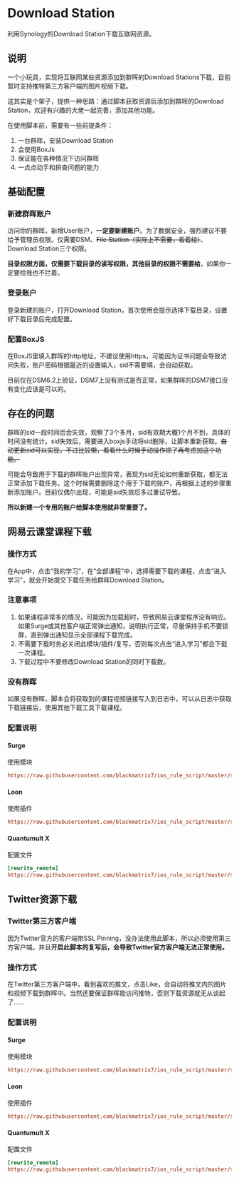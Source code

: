 # Download Station

利用Synology的Download Station下载互联网资源。

## 说明

一个小玩具，实现将互联网某些资源添加到群晖的Download Stations下载，目前暂时支持推特第三方客户端的图片视频下载。

这其实是个架子，提供一种思路：通过脚本获取资源后添加到群晖的Download Station，欢迎有兴趣的大佬一起完善，添加其他功能。

在使用脚本前，需要有一些前提条件：

1. 一台群晖，安装Download Station
2. 会使用BoxJs
3. 保证能在各种情况下访问群晖
4. 一点点动手和排查问题的能力

## 基础配置

### 新建群晖账户

访问你的群晖，新增User账户，**一定要新建账户**。为了数据安全，强烈建议不要给予管理员权限。仅需要DSM、~~File Station（实际上不需要，看着给）~~、Download Station三个权限。

**目录权限方面，仅需要下载目录的读写权限，其他目录的权限不需要给**，如果你一定要给我也不拦着。

### 登录账户

登录新建的账户，打开Download Station，首次使用会提示选择下载目录，设置好下载目录后完成配置。

### 配置BoxJS

在BoxJS里填入群晖的http地址，不建议使用https，可能因为证书问题会导致访问失败，账户密码根据最近的设置输入，sid不需要填，会自动获取。

目前仅在DSM6.2上验证，DSM7上没有测试是否正常，如果群晖的DSM7接口没有变化应该是可以的。

## 存在的问题

群晖的sid一段时间后会失效，观察了3个多月，sid有效期大概1个月不到，具体的时间没有统计。sid失效后，需要进入boxjs手动将sid删除，让脚本重新获取。~~自动更新sid可以实现，不过比较懒，看看什么时候手动操作烦了再考虑加这个功能。~~

可能会导致用于下载的群晖账户出现异常，表现为sid无论如何重新获取，都无法正常添加下载任务。这个时候需要删除这个用于下载的账户，再根据上述的步骤重新添加账户。目前仅偶尔出现，可能是sid失效后多过重试导致。

**所以新建一个专用的账户给脚本使用就非常重要了。**

## 网易云课堂课程下载

### 操作方式

在App中，点击“我的学习”，在“全部课程”中，选择需要下载的课程，点击“进入学习”，就会开始提交下载任务给群晖Download Station。

### 注意事项

1. 如果课程非常多的情况，可能因为加载超时，导致网易云课堂程序没有响应。如果Surge或其他客户端正常弹出通知，说明执行正常，尽量保持手机不要锁屏，直到弹出通知显示全部课程下载完成。
2. 不需要下载时务必关闭此模块/插件/复写，否则每次点击“进入学习”都会下载一次课程。
3. 下载过程中不要修改Download Station的同时下载数。

### 没有群晖

如果没有群晖，脚本会将获取到的课程视频链接写入到日志中，可以从日志中获取下载链接后，使用其他下载工具下载课程。

### 配置说明

#### Surge

使用模块

```ini
https://raw.githubusercontent.com/blackmatrix7/ios_rule_script/master/script/synology/163study.sgmodule
```

#### Loon

使用插件

```ini
https://raw.githubusercontent.com/blackmatrix7/ios_rule_script/master/script/synology/163study.lnplugin
```

#### Quantumult X

配置文件

```ini
[rewrite_remote]
https://raw.githubusercontent.com/blackmatrix7/ios_rule_script/master/script/synology/163study.qxrewrite, tag=网易云课堂_离线下载课程内容, enabled=true
```

## Twitter资源下载

### Twitter第三方客户端

因为Twitter官方的客户端带SSL Pinning，没办法使用此脚本，所以必须使用第三方客户端。并且**开启此脚本的复写后，会导致Twitter官方客户端无法正常使用。**

### 操作方式

在Twitter第三方客户端中，看到喜欢的推文，点击Like，会自动将推文内的图片和视频下载到群晖中。当然还要保证群晖能访问推特，否则下载资源就无从谈起了……

### 配置说明

#### Surge

使用模块

```ini
https://raw.githubusercontent.com/blackmatrix7/ios_rule_script/master/script/synology/twitter.sgmodule
```

#### Loon

使用插件

```ini
https://raw.githubusercontent.com/blackmatrix7/ios_rule_script/master/script/synology/twitter.lnplugin
```

#### Quantumult X

配置文件

```ini
[rewrite_remote]
https://raw.githubusercontent.com/blackmatrix7/ios_rule_script/master/script/synology/twitter.qxrewrite, tag=Twitter_离线下载收藏内容, enabled=true
```


